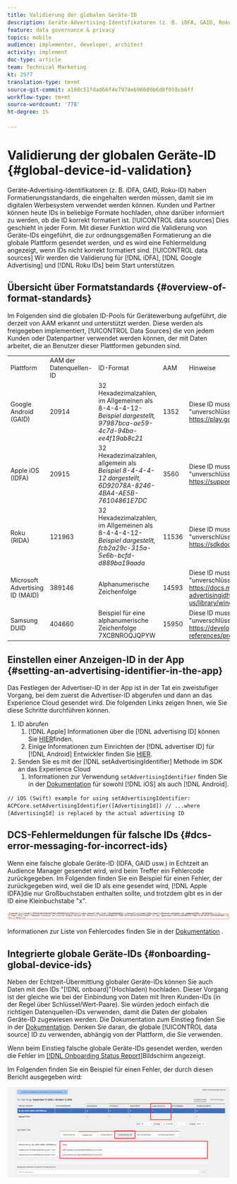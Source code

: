 ```yaml
---
title: Validierung der globalen Geräte-ID
description: Geräte-Advertising-Identifikatoren (z. B. iDFA, GAID, Roku-ID) haben Formatierungsstandards, die eingehalten werden müssen, damit sie im digitalen Werbesystem verwendet werden können. Kunden und Partner können heute IDs in beliebige Formate in unsere globalen Datenquellen hochladen, ohne darüber informiert zu werden, ob die ID korrekt formatiert ist. Mit dieser Funktion wird die Validierung von Geräte-IDs eingeführt, die zur ordnungsgemäßen Formatierung an die globalen Datenquellen gesendet werden, und es werden Fehlermeldungen angezeigt, wenn IDs nicht korrekt formatiert sind. Wir unterstützen die Validierung von iDFA-, Google Advertising- und Roku-IDs beim Start.
feature: data governance & privacy
topics: mobile
audience: implementer, developer, architect
activity: implement
doc-type: article
team: Technical Marketing
kt: 2977
translation-type: tm+mt
source-git-commit: a108c51fdad66f4e7974eb96609b6d8f058cb6ff
workflow-type: tm+mt
source-wordcount: '778'
ht-degree: 1%

---
```



# Validierung der globalen Geräte-ID {#global-device-id-validation}

Geräte-Advertising-Identifikatoren (z. B. iDFA, GAID, Roku-ID) haben Formatierungsstandards, die eingehalten werden müssen, damit sie im digitalen Werbesystem verwendet werden können. Kunden und Partner können heute IDs in beliebige Formate hochladen, ohne darüber informiert zu werden, ob die ID korrekt formatiert ist. [!UICONTROL data sources] Dies geschieht in jeder Form. Mit dieser Funktion wird die Validierung von Geräte-IDs eingeführt, die zur ordnungsgemäßen Formatierung an die globale Plattform gesendet werden, und es wird eine Fehlermeldung angezeigt, wenn IDs nicht korrekt formatiert sind. [!UICONTROL data sources] Wir werden die Validierung für [!DNL iDFA], [!DNL Google Advertising] und [!DNL Roku IDs] beim Start unterstützen.

## Übersicht über Formatstandards {#overview-of-format-standards}

Im Folgenden sind die globalen ID-Pools für Gerätewerbung aufgeführt, die derzeit von AAM erkannt und unterstützt werden. Diese werden als freigegeben implementiert, [!UICONTROL Data Sources] die von jedem Kunden oder Datenpartner verwendet werden können, der mit Daten arbeitet, die an Benutzer dieser Plattformen gebunden sind.

<table>
  <tr>
   <td>Plattform </td>
   <td>AAM der Datenquellen-ID </td>
   <td>ID-Format </td>
   <td>AAM </td>
   <td>Hinweise </td>
  </tr>
  <tr>
   <td>Google Android (GAID)</td>
   <td>20914</td>
   <td>32 Hexadezimalzahlen, im Allgemeinen als 8-4-4-4-12-<em>Beispiel dargestellt, 97987bca-ae59-4c7d-94ba-ee4f19ab8c21<br/> </em> </td>
   <td>1352</td>
   <td>Diese ID muss in einer Formularreferenz "unverschlüsselt/unverschlüsselt/unverändert"erfasst werden - <a href="https://play.google.com/about/monetization-ads/ads/ad-id/">https://play.google.com/about/monetization-ads/ads/ad-id/</a></td>
  </tr>
  <tr>
   <td>Apple iOS (IDFA)</td>
   <td>20915</td>
   <td>32 Hexadezimalzahlen, allgemein als <em>Beispiel 8-4-4-4-12 dargestellt, 6D92078A-8246-4BA4-AE5B-76104861E7DC<br /> </em> </td>
   <td>3560</td>
   <td>Diese ID muss in einer Formularreferenz "unverschlüsselt/unverschlüsselt/unverändert"erfasst werden - <a href="https://support.apple.com/en-us/HT205223">https://support.apple.com/en-us/HT205223</a></td>
  </tr>
  <tr>
   <td>Roku (RIDA)</td>
   <td>121963</td>
   <td>32 Hexadezimalzahlen, im Allgemeinen als 8-4-4-4-12- <em>Beispiel dargestellt,</em> <em>fcb2a29c-315a-5e6b-bcfd-d889ba19aada</em></td>
   <td>11536</td>
   <td>Diese ID muss in einer Formularreferenz "unverschlüsselt/unverschlüsselt/unverändert"erfasst werden - <a href="https://sdkdocs.roku.com/display/sdkdoc/Roku+Advertising+Framework">https://sdkdocs.roku.com/display/sdkdoc/Roku+Advertising+Framework</a> </td>
  </tr>
  <tr>
   <td>Microsoft Advertising ID (MAID)</td>
   <td>389146</td>
   <td>Alphanumerische Zeichenfolge</td>
   <td>14593</td>
   <td>Diese ID muss in einer Formularreferenz "unverschlüsselt/unverschlüsselt/unverändert"erfasst werden - <a href="https://docs.microsoft.com/en-us/uwp/api/windows.system.userprofile.advertisingmanager.advertisingid">https://docs.microsoft.com/en-us/uwp/api/windows.system.userprofile.advertisingmanager.</a><br/><a href="https://msdn.microsoft.com/en-us/library/windows/apps/windows.system.userprofile.advertisingmanager.advertisingid.aspx">advertisingidhttps://msdn.microsoft.com/en-us/library/windows/apps/windows.system.userprofile.advertisingmanager.advertisingid.aspx</a></td>
  </tr>
  <tr>
   <td>Samsung DUID</td>
   <td>404660</td>
   <td>Beispiel für eine alphanumerische Zeichenfolge 7XCBNROQJQPYW</td>
   <td>15950</td>
   <td>Diese ID muss in einer Formularreferenz "unverschlüsselt/unverschlüsselt/unverändert"erfasst werden - <a href="https://developer.samsung.com/tv/develop/api-references/samsung-product-api-references/productinfo-api">https://developer.samsung.com/tv/develop/api-references/samsung-product-api-references/productinfo-api</a> </td>
  </tr>
</table>

## Einstellen einer Anzeigen-ID in der App {#setting-an-advertising-identifier-in-the-app}

Das Festlegen der Advertiser-ID in der App ist in der Tat ein zweistufiger Vorgang, bei dem zuerst die Advertiser-ID abgerufen und dann an das Experience Cloud gesendet wird. Die folgenden Links zeigen Ihnen, wie Sie diese Schritte durchführen können.

1. ID abrufen
   1. [!DNL Apple] Informationen über die [!DNL advertising ID] können Sie [HIER](https://developer.apple.com/documentation/adsupport/asidentifiermanager)finden.
   1. Einige Informationen zum Einrichten der [!DNL advertiser ID] für [!DNL Android] Entwickler finden Sie [HIER](http://www.androiddocs.com/google/play-services/id.html).
1. Senden Sie es mit der [!DNL setAdvertisingIdentifier] Methode im SDK an das Experience Cloud
   1. Informationen zur Verwendung `setAdvertisingIdentifier` finden Sie in der [Dokumentation](https://aep-sdks.gitbook.io/docs/using-mobile-extensions/mobile-core/identity/identity-api-reference#set-an-advertising-identifier) für sowohl [!DNL iOS] als auch [!DNL Android].

`// iOS (Swift) example for using setAdvertisingIdentifier:`
`ACPCore.setAdvertisingIdentifier([AdvertisingId]) // ...where [AdvertisingId] is replaced by the actual advertising ID`

## DCS-Fehlermeldungen für falsche IDs  {#dcs-error-messaging-for-incorrect-ids}

Wenn eine falsche globale Geräte-ID (IDFA, GAID usw.) in Echtzeit an Audience Manager gesendet wird, wird beim Treffer ein Fehlercode zurückgegeben. Im Folgenden finden Sie ein Beispiel für einen Fehler, der zurückgegeben wird, weil die ID als eine gesendet wird, [!DNL Apple IDFA]die nur Großbuchstaben enthalten sollte, und trotzdem gibt es in der ID eine Kleinbuchstabe &quot;x&quot;.

![Fehlerbild](assets/image_4_.png)

Informationen zur Liste von Fehlercodes finden Sie in der [Dokumentation](https://experienceleague.adobe.com/docs/audience-manager/user-guide/api-and-sdk-code/dcs/dcs-api-reference/dcs-error-codes.html?lang=en#api-and-sdk-code) .

## Integrierte globale Geräte-IDs {#onboarding-global-device-ids}

Neben der Echtzeit-Übermittlung globaler Geräte-IDs können Sie auch Daten mit den IDs &quot;[!DNL onboard]&quot;(Hochladen) hochladen. Dieser Vorgang ist der gleiche wie bei der Einbindung von Daten mit Ihren Kunden-IDs (in der Regel über Schlüssel/Wert-Paare). Sie würden jedoch einfach die richtigen Datenquellen-IDs verwenden, damit die Daten der globalen Geräte-ID zugewiesen werden. Die Dokumentation zum Einstieg finden Sie in der [Dokumentation](https://experienceleague.adobe.com/docs/audience-manager/user-guide/implementation-integration-guides/sending-audience-data/batch-data-transfer-process/batch-data-transfer-overview.html?lang=en#implementation-integration-guides). Denken Sie daran, die globale [!UICONTROL data source] ID zu verwenden, abhängig von der Plattform, die Sie verwenden.

Wenn beim Einstieg falsche globale Geräte-IDs gesendet werden, werden die Fehler im [[!DNL Onboarding Status Report]](https://experienceleague.adobe.com/docs/audience-manager/user-guide/reporting/onboarding-status-report.html?lang=en#reporting)Bildschirm angezeigt.

Im Folgenden finden Sie ein Beispiel für einen Fehler, der durch diesen Bericht ausgegeben wird:

![Fehlerbild](assets/image_5_.png)